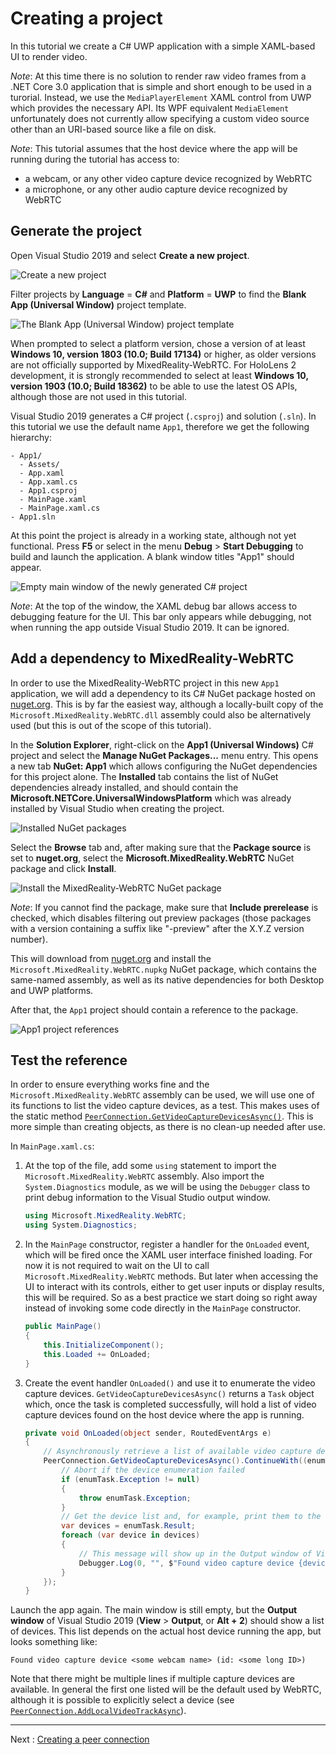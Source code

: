 # Creating a project

In this tutorial we create a C# UWP application with a simple XAML-based UI to render video.

_Note_: At this time there is no solution to render raw video frames from a .NET Core 3.0 application that is simple and short enough to be used in a turorial. Instead, we use the `MediaPlayerElement` XAML control from UWP which provides the necessary API. Its WPF equivalent `MediaElement` unfortunately does not currently allow specifying a custom video source other than an URI-based source like a file on disk.

_Note_: This tutorial assumes that the host device where the app will be running during the tutorial has access to:
- a webcam, or any other video capture device recognized by WebRTC
- a microphone, or any other audio capture device recognized by WebRTC

## Generate the project

Open Visual Studio 2019 and select **Create a new project**.

![Create a new project](cs-uwp1.png)

Filter projects by **Language** = **C#** and **Platform** = **UWP** to find the **Blank App (Universal Window)** project template.

![The Blank App (Universal Window) project template](cs-uwp2.png)

When prompted to select a platform version, chose a version of at least **Windows 10, version 1803 (10.0; Build 17134)** or higher, as older versions are not officially supported by MixedReality-WebRTC. For HoloLens 2 development, it is strongly recommended to select at least **Windows 10, version 1903 (10.0; Build 18362)** to be able to use the latest OS APIs, although those are not used in this tutorial.

Visual Studio 2019 generates a C# project (`.csproj`) and solution (`.sln`). In this tutorial we use the default name `App1`, therefore we get the following hierarchy:

```
- App1/
  - Assets/
  - App.xaml
  - App.xaml.cs
  - App1.csproj
  - MainPage.xaml
  - MainPage.xaml.cs
- App1.sln
```

At this point the project is already in a working state, although not yet functional. Press **F5** or select in the menu **Debug** > **Start Debugging** to build and launch the application. A blank window titles "App1" should appear.

![Empty main window of the newly generated C# project](cs-uwp4.png)

_Note_: At the top of the window, the XAML debug bar allows access to debugging feature for the UI. This bar only appears while debugging, not when running the app outside Visual Studio 2019. It can be ignored.

## Add a dependency to MixedReality-WebRTC

In order to use the MixedReality-WebRTC project in this new `App1` application, we will add a dependency to its C# NuGet package hosted on [nuget.org](https://www.nuget.org/). This is by far the easiest way, although a locally-built copy of the `Microsoft.MixedReality.WebRTC.dll` assembly could also be alternatively used (but this is out of the scope of this tutorial).

In the **Solution Explorer**, right-click on the **App1 (Universal Windows)** C# project and select the **Manage NuGet Packages...** menu entry. This opens a new tab **NuGet: App1** which allows configuring the NuGet dependencies for this project alone. The **Installed** tab contains the list of NuGet dependencies already installed, and should contain the **Microsoft.NETCore.UniversalWindowsPlatform** which was already installed by Visual Studio when creating the project.

![Installed NuGet packages](cs-uwp5.png)

Select the **Browse** tab and, after making sure that the **Package source** is set to **nuget.org**, select the **Microsoft.MixedReality.WebRTC** NuGet package and click **Install**.

![Install the MixedReality-WebRTC NuGet package](cs-uwp6.png)

_Note_: If you cannot find the package, make sure that **Include prerelease** is checked, which disables filtering out preview packages (those packages with a version containing a suffix like "-preview" after the X.Y.Z version number).

This will download from [nuget.org](https://www.nuget.org/) and install the `Microsoft.MixedReality.WebRTC.nupkg` NuGet package, which contains the same-named assembly, as well as its native dependencies for both Desktop and UWP platforms.

After that, the `App1` project should contain a reference to the package.

![App1 project references](cs-uwp7.png)


## Test the reference

In order to ensure everything works fine and the `Microsoft.MixedReality.WebRTC` assembly can be used, we will use one of its functions to list the video capture devices, as a test. This makes uses of the static method [`PeerConnection.GetVideoCaptureDevicesAsync()`](cref:Microsoft.MixedReality.WebRTC.PeerConnection.GetVideoCaptureDevicesAsync). This is more simple than creating objects, as there is no clean-up needed after use.

In `MainPage.xaml.cs`:

1. At the top of the file, add some `using` statement to import the `Microsoft.MixedReality.WebRTC` assembly. Also import the `System.Diagnostics` module, as we will be using the `Debugger` class to print debug information to the Visual Studio output window.
   ```cs
   using Microsoft.MixedReality.WebRTC;
   using System.Diagnostics;
   ```

2. In the `MainPage` constructor, register a handler for the `OnLoaded` event, which will be fired once the XAML user interface finished loading. For now it is not required to wait on the UI to call `Microsoft.MixedReality.WebRTC` methods. But later when accessing the UI to interact with its controls, either to get user inputs or display results, this will be required. So as a best practice we start doing so right away instead of invoking some code directly in the `MainPage` constructor.
   ```cs
   public MainPage()
   {
       this.InitializeComponent();
       this.Loaded += OnLoaded;
   }
   ```

3. Create the event handler `OnLoaded()` and use it to enumerate the video capture devices. `GetVideoCaptureDevicesAsync()` returns a `Task` object which, once the task is completed successfully, will hold a list of video capture devices found on the host device where the app is running.
   ```cs
   private void OnLoaded(object sender, RoutedEventArgs e)
   {
       // Asynchronously retrieve a list of available video capture devices (webcams).
       PeerConnection.GetVideoCaptureDevicesAsync().ContinueWith((enumTask) => {
           // Abort if the device enumeration failed
           if (enumTask.Exception != null)
           {
               throw enumTask.Exception;
           }
           // Get the device list and, for example, print them to the debugger console
           var devices = enumTask.Result;
           foreach (var device in devices)
           {
               // This message will show up in the Output window of Visual Studio
               Debugger.Log(0, "", $"Found video capture device {device.name} (id: {device.id})");
           }
       });
   }
   ```

Launch the app again. The main window is still empty, but the **Output window** of Visual Studio 2019 (**View** > **Output**, or **Alt + 2**) should show a list of devices. This list depends on the actual host device running the app, but looks something like:
```
Found video capture device <some webcam name> (id: <some long ID>)
```

Note that there might be multiple lines if multiple capture devices are available. In general the first one listed will be the default used by WebRTC, although it is possible to explicitly select a device (see [`PeerConnection.AddLocalVideoTrackAsync`](cref:Microsoft.MixedReality.WebRTC.PeerConnection.AddLocalVideoTrackAsync(Microsoft.MixedReality.WebRTC.PeerConnection.LocalVideoTrackSettings))).

----

Next : [Creating a peer connection](helloworld-cs-peerconnection.md)
